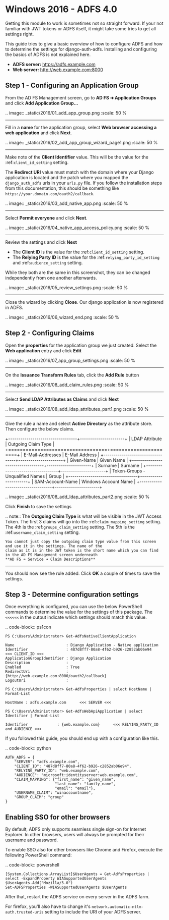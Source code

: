Windows 2016 - ADFS 4.0
=======================

Getting this module to work is sometimes not so straight forward. If your not familiar with JWT tokens or ADFS itself,
it might take some tries to get all settings right.

This guide tries to give a basic overview of how to configure ADFS and how to determine the settings for
django-auth-adfs. Installing and configuring the basics of ADFS is not explained here.

* **ADFS server:** https://adfs.example.com
* **Web server:** http://web.example.com:8000

Step 1 - Configuring an Application Group
-----------------------------------------

From the AD FS Management screen, go to **AD FS ➜ Application Groups** and
click **Add Application Group...**

.. image:: _static/2016/01_add_app_group.png
   :scale: 50 %

------------

Fill in a **name** for the application group, select **Web browser accessing a web application** and click **Next**.

.. image:: _static/2016/02_add_app_group_wizard_page1.png
   :scale: 50 %

------------

Make note of the **Client Identifier** value. This will be the value for the :ref:`client_id_setting` setting.

The **Redirect URI** value must match with the domain where your Django application is located and the patch where you
mapped the ``django_auth_adfs`` urls in your ``urls.py`` file. If you follow the installation steps from this
documentation, this should be something like ``https://your.domain.com/oauth2/callback``.

.. image:: _static/2016/03_add_native_app.png
   :scale: 50 %

------------

Select **Permit everyone** and click **Next**.

.. image:: _static/2016/04_native_app_access_policy.png
   :scale: 50 %

------------

Review the settings and click **Next**

* The **Client ID** is the value for the :ref:`client_id_setting` setting.
* The **Relying Party ID** is the value for the :ref:`relying_party_id_setting` and :ref:`audience_setting` setting.

While they both are the same in this screenshot, they can be changed independently from one another afterwards.

.. image:: _static/2016/05_review_settings.png
   :scale: 50 %

------------

Close the wizard by clicking **Close**. Our django application is now registered in ADFS.

.. image:: _static/2016/06_wizard_end.png
   :scale: 50 %

Step 2 - Configuring Claims
---------------------------

Open the **properties** for the application group we just created.
Select the **Web application** entry and click **Edit**

.. image:: _static/2016/07_app_group_settings.png
   :scale: 50 %

------------

On the **Issuance Transform Rules** tab, click the **Add Rule** button

.. image:: _static/2016/08_add_claim_rules.png
   :scale: 50 %

------------

Select **Send LDAP Attributes as Claims** and click **Next**

.. image:: _static/2016/08_add_ldap_attributes_part1.png
   :scale: 50 %

------------

Give the rule a name and select **Active Directory** as the attribute store. Then configure the below claims.

+----------------------------------+----------------------+
| LDAP Attribute                   | Outgoing Claim Type  |
+==================================+======================+
| E-Mail-Addresses                 | E-Mail Address       |
+----------------------------------+----------------------+
| Given-Name                       | Given Name           |
+----------------------------------+----------------------+
| Surname                          | Surname              |
+----------------------------------+----------------------+
| Token-Groups - Unqualified Names | Group                |
+----------------------------------+----------------------+
| SAM-Account-Name                 | Windows Account Name |
+----------------------------------+----------------------+

.. image:: _static/2016/08_add_ldap_attributes_part2.png
    :scale: 50 %

Click **Finish** to save the settings

.. note::
    The **Outgoing Claim Type** is what will be visible in the JWT Access Token. The first 3 claims will go into the
    :ref:`claim_mapping_setting` setting. The 4th is the :ref:`groups_claim_setting` setting. The 5th is the
    :ref:`username_claim_setting` setting.

    You cannot just copy the outgoing claim type value from this screen and use it in the settings. The name of the
    claim as it is in the JWT token is the short name which you can find in the AD FS Management screen underneath
    **AD FS ➜ Service ➜ Claim Descriptions**

------------

You should now see the rule added. Click **OK** a couple of times to save the settings.

Step 3 - Determine configuration settings
-----------------------------------------

Once everything is configured, you can use the below PowerShell commands to determine the value for the settings of this
package. The ``<<<<<<`` in the output indicate which settings should match this value.

.. code-block:: ps1con

    PS C:\Users\Administrator> Get-AdfsNativeClientApplication

    Name                       : Django Application - Native application
    Identifier                 : 487d8ff7-80a8-4f62-b926-c2852ab06e94      <<< CLIENT_ID <<<
    ApplicationGroupIdentifier : Django Application
    Description                :
    Enabled                    : True
    RedirectUri                : {http://web.example.com:8000/oauth2/callback}
    LogoutUri                  :

    PS C:\Users\Administrator> Get-AdfsProperties | select HostName | Format-List

    HostName : adfs.example.com      <<< SERVER <<<

    PS C:\Users\Administrator> Get-AdfsWebApiApplication | select Identifier | Format-List

    Identifier             : {web.example.com}      <<< RELYING_PARTY_ID and AUDIENCE <<<

If you followed this guide, you should end up with a configuration like this.

.. code-block:: python

    AUTH_ADFS = {
        "SERVER": "adfs.example.com",
        "CLIENT_ID": "487d8ff7-80a8-4f62-b926-c2852ab06e94",
        "RELYING_PARTY_ID": "web.example.com",
        "AUDIENCE": "microsoft:identityserver:web.example.com",
        "CLAIM_MAPPING": {"first_name": "given_name",
                          "last_name": "family_name",
                          "email": "email"},
        "USERNAME_CLAIM": "winaccountname",
        "GROUP_CLAIM": "group"
    }

Enabling SSO for other browsers
-------------------------------

By default, ADFS only supports seamless single sign-on for Internet Explorer.
In other browsers, users will always be prompted for their username and password.

To enable SSO also for other browsers like Chrome and Firefox, execute the following PowerShell command:

.. code-block:: powershell

    [System.Collections.ArrayList]$UserAgents = Get-AdfsProperties | select -ExpandProperty WIASupportedUserAgents
    $UserAgents.Add("Mozilla/5.0")
    Set-ADFSProperties -WIASupportedUserAgents $UserAgents

After that, restart the ADFS service on every server in the ADFS farm.

For firefox, you'll also have to change it's ``network.automatic-ntlm-auth.trusted-uris`` setting
to include the URI of your ADFS server.
